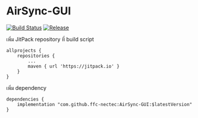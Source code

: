 # AirSync-GUI


[![Build Status](https://travis-ci.org/ffc-nectec/AirSync-GUI.svg?branch=master)](https://travis-ci.org/ffc-nectec/AirSync-GUI) [![Release](https://jitpack.io/v/ffc-nectec/AirSync-GUI.svg)](https://jitpack.io/#ffc-nectec/AirSync-GUI)  

เพิ่ม JitPack repository ที่ build script
```
allprojects {
    repositories {
        ...
        maven { url 'https://jitpack.io' }
    }
}
```

เพิ่ม dependency
```
dependencies {
    implementation "com.github.ffc-nectec:AirSync-GUI:$latestVersion"
}
```
